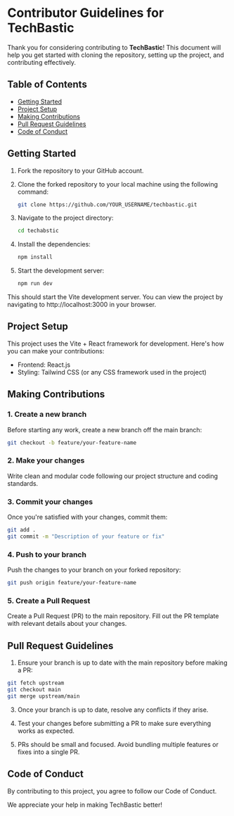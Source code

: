 # Contributor Guidelines for TechBastic

Thank you for considering contributing to **TechBastic**! This document will help you get started with cloning the repository, setting up the project, and contributing effectively.

## Table of Contents
- [Getting Started](#getting-started)
- [Project Setup](#project-setup)
- [Making Contributions](#making-contributions)
- [Pull Request Guidelines](#pull-request-guidelines)
- [Code of Conduct](#code-of-conduct)

## Getting Started

1. Fork the repository to your GitHub account.
2. Clone the forked repository to your local machine using the following command:
   
   ```bash
   git clone https://github.com/YOUR_USERNAME/techbastic.git
   
4. Navigate to the project directory:
   
   ```bash
   cd techabstic
   
6. Install the dependencies:
   
   ```bash
   npm install
   
8. Start the development server:
   
   ```bash
   npm run dev
   
This should start the Vite development server. You can view the project by navigating to http://localhost:3000 in your browser.

## Project Setup

This project uses the Vite + React framework for development. Here's how you can make your contributions:

- Frontend: React.js
- Styling: Tailwind CSS (or any CSS framework used in the project)

## Making Contributions

### 1. Create a new branch

Before starting any work, create a new branch off the main branch:

```bash
git checkout -b feature/your-feature-name
```

### 2. Make your changes

Write clean and modular code following our project structure and coding standards.

### 3. Commit your changes
Once you're satisfied with your changes, commit them:

```bash
git add .
git commit -m "Description of your feature or fix"
```

### 4. Push to your branch
Push the changes to your branch on your forked repository:

```bash
git push origin feature/your-feature-name
```

### 5. Create a Pull Request
Create a Pull Request (PR) to the main repository. Fill out the PR template with relevant details about your changes.

## Pull Request Guidelines

1. Ensure your branch is up to date with the main repository before making a PR:

```bash
git fetch upstream
git checkout main
git merge upstream/main
```

3. Once your branch is up to date, resolve any conflicts if they arise.

2. Test your changes before submitting a PR to make sure everything works as expected.

3. PRs should be small and focused. Avoid bundling multiple features or fixes into a single PR.

## Code of Conduct

By contributing to this project, you agree to follow our Code of Conduct.

We appreciate your help in making TechBastic better!
